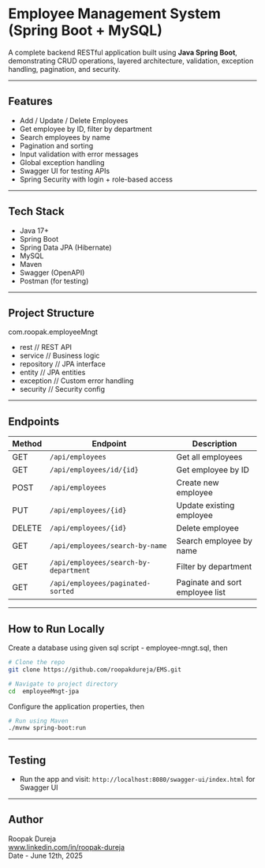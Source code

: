 # Employee Management System (Spring Boot + MySQL)

A complete backend RESTful application built using **Java Spring Boot**, demonstrating CRUD operations, layered architecture, validation, exception handling, pagination, and security.

---

## Features

- Add / Update / Delete Employees
- Get employee by ID, filter by department
- Search employees by name
- Pagination and sorting
- Input validation with error messages
- Global exception handling
- Swagger UI for testing APIs
- Spring Security with login + role-based access

---

## Tech Stack

- Java 17+
- Spring Boot
- Spring Data JPA (Hibernate)
- MySQL
- Maven
- Swagger (OpenAPI)
- Postman (for testing)

---

## Project Structure

com.roopak.employeeMngt
- rest // REST API
- service // Business logic
- repository // JPA interface
- entity // JPA entities
- exception // Custom error handling
- security // Security config

---

## Endpoints

| Method | Endpoint                             | Description                     |
|--------|--------------------------------------|---------------------------------|
| GET    | `/api/employees`                     | Get all employees               |
| GET    | `/api/employees/id/{id}`             | Get employee by ID              |
| POST   | `/api/employees`                     | Create new employee             |
| PUT    | `/api/employees/{id}`                | Update existing employee        |
| DELETE | `/api/employees/{id}`                | Delete employee                 |
| GET    | `/api/employees/search-by-name`      | Search employee by name         |
| GET    | `/api/employees/search-by-department` | Filter by department            |
| GET    | `/api/employees/paginated-sorted`    | Paginate and sort employee list |

---


## How to Run Locally

Create a database using given sql script - employee-mngt.sql, then

```bash
# Clone the repo
git clone https://github.com/roopakdureja/EMS.git

# Navigate to project directory
cd  employeeMngt-jpa 
```
Configure the application properties, then

```bash
# Run using Maven
./mvnw spring-boot:run
```

---

## Testing

- Run the app and visit: `http://localhost:8080/swagger-ui/index.html` for Swagger UI

---

## Author
Roopak Dureja<br>
www.linkedin.com/in/roopak-dureja 
<br>Date - June 12th, 2025